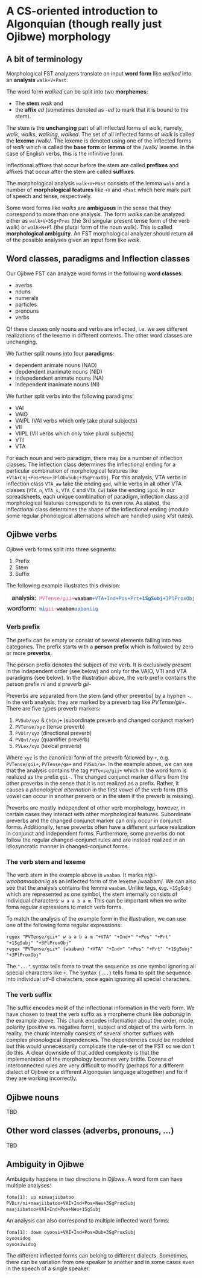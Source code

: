 # A CS-oriented introduction to Algonquian (though really just Ojibwe) morphology

## A bit of terminology

Morphological FST analyzers translate an input **word form** like *walked* into an **analysis** `walk+V+Past`. 

The word form *walked* can be split into two **morphemes**: 

* The **stem** *walk* and
* the **affix** *ed* (sometimes denoted as *-ed* to mark that it is bound to the stem).

The stem is the **unchanging** part of all inflected forms of *walk*, namely, *walk*, *walks*, *walking*, *walked*. The set of all inflected forms of *walk* is called the **lexeme** /walk/. The lexeme is denoted using one of the inflected forms of *walk* which is called the **base form** or **lemma** of the /walk/ lexeme. In the case of English verbs, this is the infinitive form.   

Inflectional affixes that occur before the stem are called **prefixes** and affixes that occur after the stem are called **suffixes**.

The morphological analysis `walk+V+Past` consists of the lemma `walk` and a number of **morphological features** like `+V` and `+Past` which here mark part of speech and tense, respectively.

Some word forms like *walks* are **ambiguous** in the sense that they correspond to more than one analysis. The form *walks* can be analyzed either as `walk+V+3Sg+Pres` (the 3rd singular present tense form of the verb walk) or `walk+N+Pl` (the plural form of the noun walk). This is called **morphological ambiguity**. An FST morphological analyzer should return all of the possible analyses given an input form like *walk*. 

## Word classes, paradigms and Inflection classes

Our Ojibwe FST can analyze word forms in the following **word classes**:
* averbs
* nouns
* numerals
* particles
* pronouns
* verbs

Of these classes only nouns and verbs are inflected, i.e. we see different realizations of the lexeme in different contexts. The other word classes are unchanging. 

We further split nouns into four **paradigms**:

* dependent animate nouns (NAD)
* depdendent inanimate nouns (NID)
* indepedendent animate nouns (NA)
* independent inanimate nouns (NI)

We further split verbs into the following paradigms:

*  VAI
*  VAIO
*  VAIPL (VAI verbs which only take plural subjects)
*  VII
*  VIIPL (VII verbs which only take plural subjects)
*  VTI
*  VTA

For each noun and verb paradigm, there may be a number of inflection classes. The inflection class determines the inflectional ending for a particular combination of morphological features like `+VTA+Cnj+Pos+Neu+3PlObvSubj+3SgProxObj`. For this analysis, VTA verbs in inflection class `VTA_aw` take the ending `god`, while verbs in all other VTA classes (`VTA_n`, `VTA_s`, `VTA_C` and `VTA_Cw`) take the ending `igod`. In our spreadsheets, each unique combination of paradigm, inflection class and morphological features corresponds to its own row. As stated, the inflectional class determines the shape of the inflectional ending (modulo some regular phonological alternations which are handled using xfst rules).  

## Ojibwe verbs

Ojibwe verb forms split into three segments:

1. Prefix
2. Stem
3. Suffix

The following example illustrates this division:

![Ojibwe verb](img/word.png)

### Verb prefix

The prefix can be empty or consist of several elements falling into two categories. The prefix starts with a **person prefix** which is followed by zero or more **preverbs**.

The person prefix denotes the subject of the verb. It is exclusively present in the independent order (see below) and only for the VAIO, VTI and VTA paradigms (see below). In the illustration above, the verb prefix contains the person prefix *ni* and a preverb *gii-*

Preverbs are separated from the stem (and other preverbs) by a hyphen `-`. In the verb analysis, they are marked by a preverb tag like *PVTense/gii+*. There are five types preverb markers:

1. `PVSub/xyz` & `ChCnj+` (subordinate preverb and changed conjunct marker)
2. `PVTense/xyz` (tense preverb)
3. `PVDir/xyz` (directional preverb)
4. `PVQnt/xyz` (quantifier preverb)
5. `PVLex/xyz` (lexical preverb)

Where `xyz` is the canonical form of the preverb followed by `+`, e.g. `PVTense/gii+`, `PVTense/ga+` and `PVSub/a+`. In the example above, we can see that the analysis contains the tag `PVTense/gii+` which in the word form is realized as the prefix `gii-`. The changed conjunct marker differs from the other preverbs in the sense that it is not realized as a prefix. Rather, it causes a *phonological alternation* in the first vowel of the verb form (this vowel can occur in another preverb or in the stem if the preverb is missing).  

Preverbs are mostly independent of other verb morphology, however, in certain cases they interact with other morphological features. Subordinate preverbs and the changed conjunct marker can only occur in conjunct forms. Additionally, tense preverbs often have a different surface realization in conjunct and independent forms. Furthermore, some preverbs do not follow the regular changed-conjunct rules and are instead realized in an idiosyncratic manner in changed-conjunct forms.  

### The verb stem and lexeme

The verb stem in the example above is `waabam`. It marks *nigii-waabamaabaniig* as an inflected form of the lexeme /waabam/. We can also see that the analysis contains the lemma `waabam`. Unlike tags, e.g. `+1SgSubj` which are represented as one symbol, the stem internally consists of individual characters: `w a a b a m`. This can be important when we write foma regular expressions to match verb forms.  

To match the analysis of the example form in the illustration, we can use one of the following foma regular expressions:

```
regex "PVTense/gii+" w a a b a m "+VTA" "+Ind+" "+Pos" "+Prt" "+1SgSubj" "+3PlProxObj"
regex "PVTense/gii+" {waabam} "+VTA" "+Ind+" "+Pos" "+Prt" "+1SgSubj" "+3PlProxObj"
```

The `"..."` syntax tells foma to treat the sequence as one symbol ignoring all special characters like `+`. The syntax `{...}` tells foma to split the sequence into individual utf-8 characters, once again ignoring all special characters.

### The verb suffix

The suffix encodes most of the inflectional information in the verb form. We have chosen to treat the verb suffix as a morpheme chunk like *aabaniig* in the example above. This chunk encodes information about the order, mode, polarity (positive vs. negative form), subject and object of the verb form. In reality, the chunk internally consists of several shorter suffixes with complex phonological dependencies. The dependencies could be modeled but this would unnecessarily complicate the rule-set of the FST so we don't do this. A clear downside of that added complexity is that the implementation of the morphology becomes very brittle. Dozens of interconnected rules are very difficult to modify (perhaps for a different dialect of Ojibwe or a different Algonquian language altogether) and fix if they are working incorrectly. 

## Ojibwe nouns

TBD

## Other word classes (adverbs, pronouns, ...)

TBD

## Ambiguity in Ojibwe

Ambuiguity happens in two directions in Ojibwe. A word form can have multiple analyses:

```
foma[1]: up nimaajiibatoo
PVDir/ni+maajiibatoo+VAI+Ind+Pos+Neu+3SgProxSubj
maajiibatoo+VAI+Ind+Pos+Neu+1SgSubj
```
An analysis can also correspond to multiple inflected word forms:

```
foma[1]: down oyoosi+VAI+Ind+Pos+Dub+3SgProxSubj
oyoosidog
oyoosiwidog
```
The different inflected forms can belong to different dialects. Sometimes, there can be variation from one speaker to another and in some cases even in the speech of a single speaker. 
